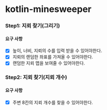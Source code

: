 # kotlin-minesweeper

### Step1: 지뢰 찾기(그리기)

#### 요구 사항
- [x] 높이, 너비, 지뢰의 수를 입력 받을 수 있어야한다.
- [x] 지뢰의 랜덤한 좌표를 가져올 수 있어야한다.
- [x] 랜덤한 지뢰 맵을 보여줄 수 있어야한다.

### Step2: 지뢰 찾기(지뢰 개수)

#### 요구 사항
- [x] 주변 8칸의 지뢰 개수를 찾을 수 있어야한다.
